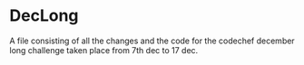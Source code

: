# DecLong
A file consisting of all the changes and the code for the codechef december long challenge taken place from 7th dec to 17 dec.
